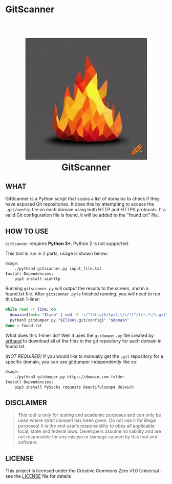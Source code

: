# GitScanner

<h1 align="center">
<br>
<img src=/files/dumpsterfire.png height="375" border="2px solid #555">
<br>
GitScanner
</h1>

## WHAT

GitScanner is a Python script that scans a list of domains to check if they have exposed Git repositories. It does this by attempting to access the `.git/config` file on each domain using both HTTP and HTTPS protocols. If a valid Git configuration file is found, it will be added to the "found.txt" file.

## HOW TO USE

`GitScanner` requires **Python 3+**. Python 2 is not supported.

This tool is run in 2 parts, usage is shown below:

```console
Usage:
    ./python3 gitscanner.py input_file.txt
Install Dependencies:
    pip3 install aiohttp
```

Running `gitscanner.py` will output the results to the screen, and in a found.txt file. After `gitscanner.py` is finished running, you will need to run this bash 1-liner:

```bash
while read -r line; do
  domain=$(echo "$line" | sed -E 's/^(http|https):\/\/([^/]+).*\/\.git\/config$/\2/')
  python3 gitdumper.py "${line%.git/config}" "$domain"
done < found.txt
```

What does this 1-liner do? Well it uses the `gitdumper.py` file created by [arthaud](https://github.com/arthaud/git-dumper/blob/master/git_dumper.py) to download all of the files in the git repository for each domain in found.txt.

_(NOT REQUIRED)_ If you would like to manually get the `.git` repository for a specific domain, you can use gitdumper independently like so:

```console
Usage:
    ./python3 gitdumper.py https://domain.com folder
Install Dependencies:
    pip3 install PySocks requests beautifulsoup4 dulwich
```

## DISCLAIMER

> This tool is only for testing and academic purposes and can only be used where
> strict consent has been given. Do not use it for illegal purposes! It is the
> end user’s responsibility to obey all applicable local, state and federal laws.
> Developers assume no liability and are not responsible for any misuse or damage
> caused by this tool and software.

## LICENSE

This project is licensed under the Creative Commons Zero v1.0 Universal - see the [LICENSE](LICENSE) file for details
